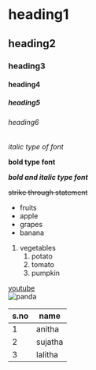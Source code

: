 # heading1
## heading2
### heading3
#### heading4
##### heading5
###### heading6 
*italic type of font*

**bold type font**

***bold and italic type font***

~~strike through statement~~

* fruits
 * apple
 * grapes
 * banana
1. vegetables  
     1.  potato
     2.  tomato
     3.  pumpkin
     
[youtube](https://www.youtube.com/)  
![panda](https://image.shutterstock.com/image-vector/panda-baby-260nw-593772539.jpg)

s.no|name
----|----
1|anitha
2|sujatha
3|lalitha
